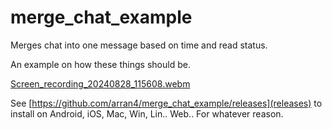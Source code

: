 # merge_chat_example

Merges chat into one message based on time and read status.

An example on how these things should be.

[Screen_recording_20240828_115608.webm](Screen_recording_20240828_115608.webm)

See [https://github.com/arran4/merge_chat_example/releases](releases) to install on Android, iOS, Mac, Win, Lin.. Web.. For whatever reason.
